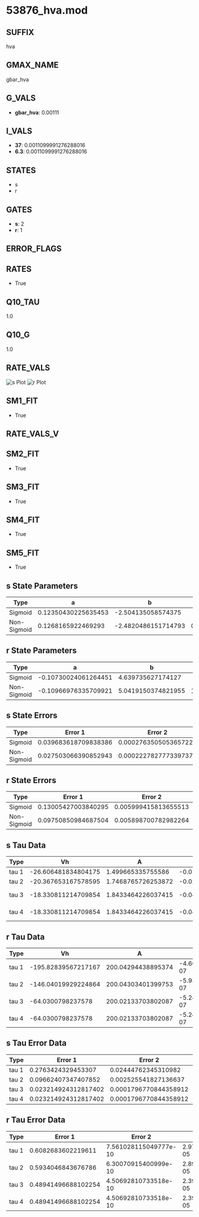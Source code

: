 # 53876_hva.mod

## SUFFIX

hva

## GMAX_NAME

gbar_hva

## G_VALS

- **gbar_hva**: 0.00111

## I_VALS

- **37**: 0.0011099991276288016
- **6.3**: 0.0011099991276288016

## STATES

- s
- r

## GATES

- **s**: 2
- **r**: 1

## ERROR_FLAGS


## RATES

- True

## Q10_TAU

1.0

## Q10_G

1.0

## RATE_VALS

![s Plot](/Users/pbozelos/Dropbox/icg-Chai-Panos/supermodels/output_markdown_files/Ca/53876_hva.mod/images/s.png)
![r Plot](/Users/pbozelos/Dropbox/icg-Chai-Panos/supermodels/output_markdown_files/Ca/53876_hva.mod/images/r.png)

## SM1_FIT

- True

## RATE_VALS_V

## SM2_FIT

- True

## SM3_FIT

- True

## SM4_FIT

- True

## SM5_FIT

- True

## s State Parameters

| Type | a | b | c | d |
| --- | --- | --- | --- | --- |
| Sigmoid | 0.12350430225635453 | -2.504135058574375 |
| Non-Sigmoid | 0.1268165922469293 | -2.4820486151714793 | 0.9928241593551571 | 0.018140026840411556 |

## r State Parameters

| Type | a | b | c | d |
| --- | --- | --- | --- | --- |
| Sigmoid | -0.10730024061264451 | 4.639735627174127 |
| Non-Sigmoid | -0.10966976335709921 | 5.0419150374821955 | 1.0182369203915806 | 0.04135671382598981 |

## s State Errors

| Type | Error 1 | Error 2 | Error 3 |
| --- | --- | --- | --- |
| Sigmoid | 0.039683618709838386 | 0.0002763505053657224 | 0.027460564852709746 |
| Non-Sigmoid | 0.027503066390852943 | 0.0002227827773397374 | 0.01903177590221017 |

## r State Errors

| Type | Error 1 | Error 2 | Error 3 |
| --- | --- | --- | --- |
| Sigmoid | 0.13005427003840295 | 0.005999415813655513 | 0.09145060576554843 |
| Non-Sigmoid | 0.09750850984687504 | 0.005898700782982264 | 0.06856531731068544 |

## s Tau Data

| Type | Vh | A | b1 | b2 | c1 | c2 | d1 | d2 | e1 | e2 |
| --- | --- | --- | --- | --- | --- | --- | --- | --- | --- | --- |
| tau 1 | -26.606481834804175 | 1.499665335755586 | -0.01225548805417897 | -0.04845376117781357 |
| tau 2 | -20.367653167578595 | 1.7468765726253872 | -0.029485165638384117 | 0.00016664318156398358 | -0.06814298135593091 | -0.0005255095213837929 |
| tau 3 | -18.330811214709854 | 1.8433464226037415 | -0.0427988832094839 | 0.00048234908199687454 | -1.8029793096181659e-06 | -0.08298404760802444 | -0.001210196273809946 | -7.181597709099395e-06 |
| tau 4 | -18.330811214709854 | 1.8433464226037415 | -0.0427988832094839 | 0.00048234908199687454 | -1.8029793096181659e-06 | 0.0 | -0.08298404760802444 | -0.001210196273809946 | -7.181597709099395e-06 | 0.0 |

## r Tau Data

| Type | Vh | A | b1 | b2 | c1 | c2 | d1 | d2 | e1 | e2 |
| --- | --- | --- | --- | --- | --- | --- | --- | --- | --- | --- |
| tau 1 | -195.82839567217167 | 200.04294438895374 | -4.6052548185021417e-07 | 1.332895194755612e-06 |
| tau 2 | -146.04019929224864 | 200.04303401399753 | -5.936330290715433e-07 | -3.2470146420110997e-09 | 2.662271520563084e-06 | -8.513075555764464e-09 |
| tau 3 | -64.0300798237578 | 200.02133703802087 | -5.240264932120134e-07 | -2.8344766776098453e-08 | 1.0296237999228376e-10 | 3.8719416458187556e-07 | 1.4027489707920834e-08 | -1.570033638950054e-10 |
| tau 4 | -64.0300798237578 | 200.02133703802087 | -5.240264932120134e-07 | -2.8344766776098453e-08 | 1.0296237999228376e-10 | 0.0 | 3.8719416458187556e-07 | 1.4027489707920834e-08 | -1.570033638950054e-10 | 0.0 |

## s Tau Error Data

| Type | Error 1 | Error 2 | Error 3 |
| --- | --- | --- | --- |
| tau 1 | 0.2763424329453307 | 0.02444762345310982 | 0.12102449373684261 |
| tau 2 | 0.09662407347407852 | 0.002525541827136637 | 0.042316626695203405 |
| tau 3 | 0.023214924312817402 | 0.0001796770844358912 | 0.010167003424528972 |
| tau 4 | 0.023214924312817402 | 0.0001796770844358912 | 0.010167003424528972 |

## r Tau Error Data

| Type | Error 1 | Error 2 | Error 3 |
| --- | --- | --- | --- |
| tau 1 | 0.6082683602219611 | 7.561028115049777e-10 | 2.9705141881683154e-05 |
| tau 2 | 0.5934046843676786 | 6.30070915400999e-10 | 2.8979265559637253e-05 |
| tau 3 | 0.48941496688102254 | 4.50692810733518e-10 | 2.390086675709218e-05 |
| tau 4 | 0.48941496688102254 | 4.50692810733518e-10 | 2.390086675709218e-05 |

